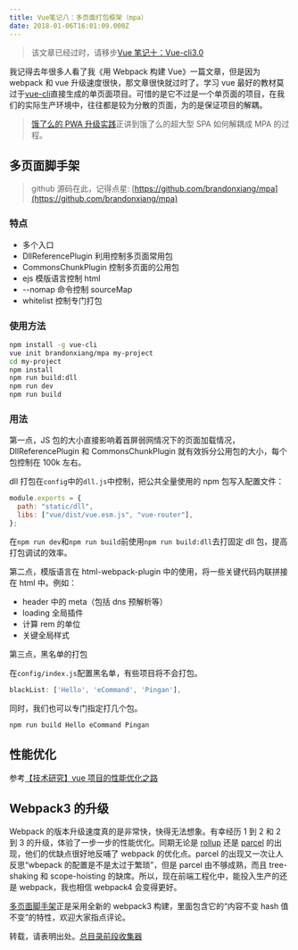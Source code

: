 ```yaml
---
title: Vue笔记八：多页面打包框架（mpa）
date: 2018-01-06T16:01:09.000Z
---
```


> 该文章已经过时，请移步[Vue 笔记十：Vue-cli3.0](https://brandonxiang.vercel.app/blog/vue10)

我记得去年很多人看了我《用 Webpack 构建 Vue》一篇文章，但是因为 webpack 和 vue 升级速度很快，那文章很快就过时了。学习 vue 最好的教材莫过于[vue-cli](https://github.com/vuejs/vue-cli)直接生成的单页面项目。可惜的是它不过是一个单页面的项目，在我们的实际生产环境中，往往都是较为分散的页面，为的是保证项目的解耦。

> [饿了么的 PWA 升级实践](https://huangxuan.me/2017/07/12/upgrading-eleme-to-pwa/)正讲到饿了么的超大型 SPA 如何解耦成 MPA 的过程。

## 多页面脚手架

> github 源码在此，记得点星: [https://github.com/brandonxiang/mpa](https://github.com/brandonxiang/mpa)

### 特点

- 多个入口
- DllReferencePlugin 利用控制多页面常用包
- CommonsChunkPlugin 控制多页面的公用包
- ejs 模版语言控制 html
- --nomap 命令控制 sourceMap
- whitelist 控制专门打包

### 使用方法

```bash
npm install -g vue-cli
vue init brandonxiang/mpa my-project
cd my-project
npm install
npm run build:dll
npm run dev
npm run build
```

### 用法

第一点，JS 包的大小直接影响着首屏弱网情况下的页面加载情况，DllReferencePlugin 和 CommonsChunkPlugin 就有效拆分公用包的大小，每个包控制在 100k 左右。

dll 打包在`config`中的`dll.js`中控制，把公共全量使用的 npm 包写入配置文件：

```javascript
module.exports = {
  path: "static/dll",
  libs: ["vue/dist/vue.esm.js", "vue-router"],
};
```

在`npm run dev`和`npm run build`前使用`npm run build:dll`去打固定 dll 包，提高打包调试的效率。

第二点，模版语言在 html-webpack-plugin 中的使用，将一些关键代码内联拼接在 html 中。例如：

- header 中的 meta（包括 dns 预解析等）
- loading 全局插件
- 计算 rem 的单位
- 关键全局样式

第三点，黑名单的打包

在`config/index.js`配置黑名单，有些项目将不会打包。

```javascript
blackList: ['Hello', 'eCommand', 'Pingan'],
```

同时，我们也可以专门指定打几个包。

```shell
npm run build Hello eCommand Pingan
```

## 性能优化

参考[【技术研究】vue 项目的性能优化之路](https://www.jianshu.com/p/40b04701c571)

## Webpack3 的升级

Webpack 的版本升级速度真的是非常快，快得无法想象。有幸经历 1 到 2 和 2 到 3 的升级，体验了一步一步的性能优化。同期无论是 [rollup](https://rollupjs.org/guide/en/) 还是 [parcel](https://parceljs.org/) 的出现，他们的优缺点很好地反哺了 webpack 的优化点。parcel 的出现又一次让人反思“wbepack 的配置是不是太过于繁琐”，但是 parcel 由不够成熟，而且 tree-shaking 和 scope-hoisting 的缺席。所以，现在前端工程化中，能投入生产的还是 webpack，我也相信 webpack4 会变得更好。

[多页面脚手架](https://github.com/brandonxiang/mpa)正是采用全新的 webpack3 构建，里面包含它的“内容不变 hash 值不变”的特性，欢迎大家指点评论。

转载，请表明出处。[总目录前段收集器](http://www.jianshu.com/p/c1e3b96c1293)

